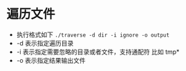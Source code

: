# 遍历文件
- 执行格式如下
`./traverse -d dir -i ignore -o output`
- -d 表示指定遍历目录
- -i 表示指定需要忽略的目录或者文件，支持通配符 比如 tmp*
- -o 表示指定结果输出文件
